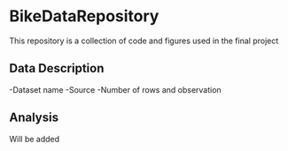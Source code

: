 # BikeDataRepository

This repository is a collection of code and figures used in the final project

## Data Description

-Dataset name
-Source
-Number of rows and observation

## Analysis
Will be added
